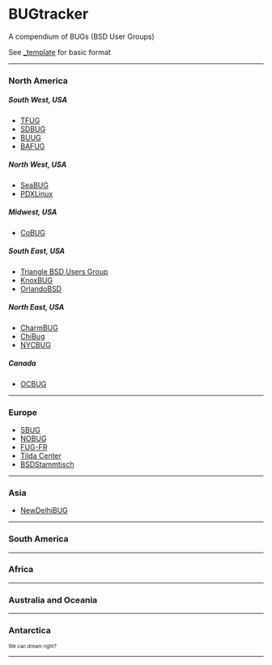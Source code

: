 # BUGtracker
A compendium of BUGs (BSD User Groups)

See [_template](https://github.com/q5sys/BUGtracker/blob/master/_template.md) for basic format

***
### North America
##### South West, USA
+ [TFUG](https://github.com/q5sys/BUGtracker/blob/master/bugs/tfug.md)
+ [SDBUG](https://github.com/q5sys/BUGtracker/blob/master/bugs/sdbug.md)
+ [BUUG](https://github.com/q5sys/BUGtracker/blob/master/bugs/buug.md)
+ [BAFUG](https://github.com/q5sys/BUGtracker/blob/master/bugs/bafug.md)

##### North West, USA
+ [SeaBUG](https://github.com/q5sys/BUGtracker/blob/master/bugs/seabug.md)
+ [PDXLinux](https://github.com/q5sys/BUGtracker/blob/master/bugs/pdxlinux.md)

##### Midwest, USA
+ [CoBUG](https://github.com/q5sys/BUGtracker/blob/master/bugs/cobug.md)

##### South East, USA
+ [Triangle BSD Users Group](https://github.com/q5sys/BUGtracker/blob/master/bugs/trainglebug.md)
+ [KnoxBUG](https://github.com/q5sys/BUGtracker/blob/master/bugs/knoxbug.md)
+ [OrlandoBSD](https://github.com/q5sys/BUGtracker/blob/master/bugs/orlandobsd.md)

##### North East, USA
+ [CharmBUG](https://github.com/q5sys/BUGtracker/blob/master/bugs/charmbug.md)
+ [ChiBug](https://github.com/q5sys/BUGtracker/blob/master/bugs/chibug.md)
+ [NYCBUG](https://github.com/q5sys/BUGtracker/blob/master/bugs/nycbug.md)

##### Canada
+ [OCBUG](https://github.com/q5sys/BUGtracker/blob/master/bugs/ocbug.md)

***
### Europe
+ [SBUG](https://github.com/q5sys/BUGtracker/blob/master/bugs/sbug.md)
+ [NOBUG](https://github.com/q5sys/BUGtracker/blob/master/bugs/nobug.md)
+ [FUG-FR](https://github.com/q5sys/BUGtracker/blob/master/bugs/fugfr.md)
+ [Tilda Center](https://github.com/q5sys/BUGtracker/blob/master/bugs/tilda-center.md)
+ [BSDStammtisch](https://github.com/q5sys/BUGtracker/blob/master/bugs/bsdstammtisch.md)

***
### Asia
+ [NewDelhiBUG](https://github.com/q5sys/BUGtracker/blob/master/bugs/newdelhibug.md)

***
### South America

***
### Africa

***
### Australia and Oceania

***
### Antarctica
<sub><sup>We can dream right?</sup></sub>

***
